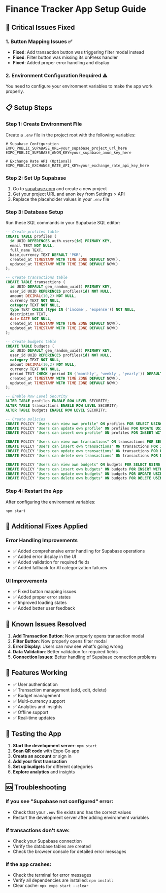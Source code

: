 # Finance Tracker App Setup Guide

## 🚨 Critical Issues Fixed

### 1. Button Mapping Issues ✅
- **Fixed**: Add transaction button was triggering filter modal instead
- **Fixed**: Filter button was missing its onPress handler
- **Fixed**: Added proper error handling and display

### 2. Environment Configuration Required ⚠️

You need to configure your environment variables to make the app work properly.

## 📋 Setup Steps

### Step 1: Create Environment File
Create a `.env` file in the project root with the following variables:

```env
# Supabase Configuration
EXPO_PUBLIC_SUPABASE_URL=your_supabase_project_url_here
EXPO_PUBLIC_SUPABASE_ANON_KEY=your_supabase_anon_key_here

# Exchange Rate API (Optional)
EXPO_PUBLIC_EXCHANGE_RATE_API_KEY=your_exchange_rate_api_key_here
```

### Step 2: Set Up Supabase
1. Go to [supabase.com](https://supabase.com) and create a new project
2. Get your project URL and anon key from Settings > API
3. Replace the placeholder values in your `.env` file

### Step 3: Database Setup
Run these SQL commands in your Supabase SQL editor:

```sql
-- Create profiles table
CREATE TABLE profiles (
  id UUID REFERENCES auth.users(id) PRIMARY KEY,
  email TEXT NOT NULL,
  full_name TEXT,
  base_currency TEXT DEFAULT 'PKR',
  created_at TIMESTAMP WITH TIME ZONE DEFAULT NOW(),
  updated_at TIMESTAMP WITH TIME ZONE DEFAULT NOW()
);

-- Create transactions table
CREATE TABLE transactions (
  id UUID DEFAULT gen_random_uuid() PRIMARY KEY,
  user_id UUID REFERENCES profiles(id) NOT NULL,
  amount DECIMAL(10,2) NOT NULL,
  currency TEXT NOT NULL,
  category TEXT NOT NULL,
  type TEXT CHECK (type IN ('income', 'expense')) NOT NULL,
  description TEXT,
  date DATE NOT NULL,
  created_at TIMESTAMP WITH TIME ZONE DEFAULT NOW(),
  updated_at TIMESTAMP WITH TIME ZONE DEFAULT NOW()
);

-- Create budgets table
CREATE TABLE budgets (
  id UUID DEFAULT gen_random_uuid() PRIMARY KEY,
  user_id UUID REFERENCES profiles(id) NOT NULL,
  category TEXT NOT NULL,
  amount DECIMAL(10,2) NOT NULL,
  currency TEXT NOT NULL,
  period TEXT CHECK (period IN ('monthly', 'weekly', 'yearly')) DEFAULT 'monthly',
  created_at TIMESTAMP WITH TIME ZONE DEFAULT NOW(),
  updated_at TIMESTAMP WITH TIME ZONE DEFAULT NOW()
);

-- Enable Row Level Security
ALTER TABLE profiles ENABLE ROW LEVEL SECURITY;
ALTER TABLE transactions ENABLE ROW LEVEL SECURITY;
ALTER TABLE budgets ENABLE ROW LEVEL SECURITY;

-- Create policies
CREATE POLICY "Users can view own profile" ON profiles FOR SELECT USING (auth.uid() = id);
CREATE POLICY "Users can update own profile" ON profiles FOR UPDATE USING (auth.uid() = id);
CREATE POLICY "Users can insert own profile" ON profiles FOR INSERT WITH CHECK (auth.uid() = id);

CREATE POLICY "Users can view own transactions" ON transactions FOR SELECT USING (auth.uid() = user_id);
CREATE POLICY "Users can insert own transactions" ON transactions FOR INSERT WITH CHECK (auth.uid() = user_id);
CREATE POLICY "Users can update own transactions" ON transactions FOR UPDATE USING (auth.uid() = user_id);
CREATE POLICY "Users can delete own transactions" ON transactions FOR DELETE USING (auth.uid() = user_id);

CREATE POLICY "Users can view own budgets" ON budgets FOR SELECT USING (auth.uid() = user_id);
CREATE POLICY "Users can insert own budgets" ON budgets FOR INSERT WITH CHECK (auth.uid() = user_id);
CREATE POLICY "Users can update own budgets" ON budgets FOR UPDATE USING (auth.uid() = user_id);
CREATE POLICY "Users can delete own budgets" ON budgets FOR DELETE USING (auth.uid() = user_id);
```

### Step 4: Restart the App
After configuring the environment variables:

```bash
npm start
```

## 🔧 Additional Fixes Applied

### Error Handling Improvements
- ✅ Added comprehensive error handling for Supabase operations
- ✅ Added error display in the UI
- ✅ Added validation for required fields
- ✅ Added fallback for AI categorization failures

### UI Improvements
- ✅ Fixed button mapping issues
- ✅ Added proper error states
- ✅ Improved loading states
- ✅ Added better user feedback

## 🐛 Known Issues Resolved

1. **Add Transaction Button**: Now properly opens transaction modal
2. **Filter Button**: Now properly opens filter modal
3. **Error Display**: Users can now see what's going wrong
4. **Data Validation**: Better validation for required fields
5. **Connection Issues**: Better handling of Supabase connection problems

## 🚀 Features Working

- ✅ User authentication
- ✅ Transaction management (add, edit, delete)
- ✅ Budget management
- ✅ Multi-currency support
- ✅ Analytics and insights
- ✅ Offline support
- ✅ Real-time updates

## 📱 Testing the App

1. **Start the development server**: `npm start`
2. **Scan QR code** with Expo Go app
3. **Create an account** or sign in
4. **Add your first transaction**
5. **Set up budgets** for different categories
6. **Explore analytics** and insights

## 🆘 Troubleshooting

### If you see "Supabase not configured" error:
- Check that your `.env` file exists and has the correct values
- Restart the development server after adding environment variables

### If transactions don't save:
- Check your Supabase connection
- Verify the database tables are created
- Check the browser console for detailed error messages

### If the app crashes:
- Check the terminal for error messages
- Verify all dependencies are installed: `npm install`
- Clear cache: `npx expo start --clear`
